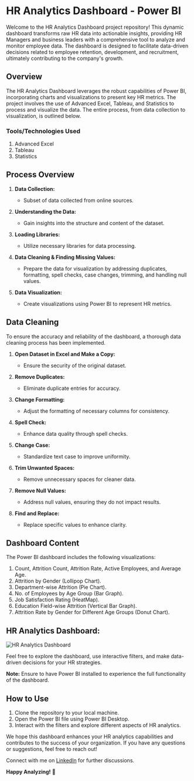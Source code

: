 # HR Analytics Dashboard - Power BI

Welcome to the HR Analytics Dashboard project repository! This dynamic dashboard transforms raw HR data into actionable insights, providing HR Managers and business leaders with a comprehensive tool to analyze and monitor employee data. The dashboard is designed to facilitate data-driven decisions related to employee retention, development, and recruitment, ultimately contributing to the company's growth.

## Overview

The HR Analytics Dashboard leverages the robust capabilities of Power BI, incorporating charts and visualizations to present key HR metrics. The project involves the use of Advanced Excel, Tableau, and Statistics to process and visualize the data. The entire process, from data collection to visualization, is outlined below.

### Tools/Technologies Used

1. Advanced Excel
2. Tableau
3. Statistics

## Process Overview

1. **Data Collection:**
   - Subset of data collected from online sources.

2. **Understanding the Data:**
   - Gain insights into the structure and content of the dataset.

3. **Loading Libraries:**
   - Utilize necessary libraries for data processing.

4. **Data Cleaning & Finding Missing Values:**
   - Prepare the data for visualization by addressing duplicates, formatting, spell checks, case changes, trimming, and handling null values.

5. **Data Visualization:**
   - Create visualizations using Power BI to represent HR metrics.

## Data Cleaning

To ensure the accuracy and reliability of the dashboard, a thorough data cleaning process has been implemented.

1. **Open Dataset in Excel and Make a Copy:**
   - Ensure the security of the original dataset.

2. **Remove Duplicates:**
   - Eliminate duplicate entries for accuracy.

3. **Change Formatting:**
   - Adjust the formatting of necessary columns for consistency.

4. **Spell Check:**
   - Enhance data quality through spell checks.

5. **Change Case:**
   - Standardize text case to improve uniformity.

6. **Trim Unwanted Spaces:**
   - Remove unnecessary spaces for cleaner data.

7. **Remove Null Values:**
   - Address null values, ensuring they do not impact results.

8. **Find and Replace:**
   - Replace specific values to enhance clarity.

## Dashboard Content

The Power BI dashboard includes the following visualizations:

1. Count, Attrition Count, Attrition Rate, Active Employees, and Average Age.
2. Attrition by Gender (Lollipop Chart).
3. Department-wise Attrition (Pie Chart).
4. No. of Employees by Age Group (Bar Graph).
5. Job Satisfaction Rating (HeatMap).
6. Education Field-wise Attrition (Vertical Bar Graph).
7. Attrition Rate by Gender for Different Age Groups (Donut Chart).

## HR Analytics Dashboard:

![HR Analytics Dashboard]([link_to_image.png](https://github.com/meabhaykr/HR-Data-Analysis/blob/main/HR%20Analytics%20Dashboard.png))

Feel free to explore the dashboard, use interactive filters, and make data-driven decisions for your HR strategies.

**Note:** Ensure to have Power BI installed to experience the full functionality of the dashboard.

## How to Use

1. Clone the repository to your local machine.
2. Open the Power BI file using Power BI Desktop.
3. Interact with the filters and explore different aspects of HR analytics.

We hope this dashboard enhances your HR analytics capabilities and contributes to the success of your organization. If you have any questions or suggestions, feel free to reach out!

Connect with me on [LinkedIn](https://www.linkedin.com/in/meabhaykr/) for further discussions.

**Happy Analyzing!** 🚀
